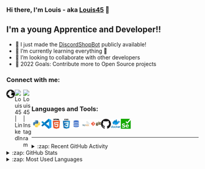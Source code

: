 ### Hi there, I'm Louis - aka [Louis45][website] 👋 

## I'm a young Apprentice and Developer!!

- 🔭 I just made the [DiscordShopBot](https://github.com/Luois45/DiscordShopBot) publicly available!
- 🌱 I’m currently learning everything 🤣
- 👯 I’m looking to collaborate with other developers
- 🥅 2022 Goals: Contribute more to Open Source projects

### Connect with me:

[<img align="left" alt="linktree.louis45.de" width="22px" src="https://raw.githubusercontent.com/iconic/open-iconic/master/svg/globe.svg" />][website]
[<img align="left" alt="Louis45 | LinkedIn" width="22px" src="https://cdn.jsdelivr.net/npm/simple-icons@v3/icons/linkedin.svg" />][linkedin]
[<img align="left" alt="Louis45 | Instagram" width="22px" src="https://cdn.jsdelivr.net/npm/simple-icons@v3/icons/instagram.svg" />][instagram]

<br />

### Languages and Tools:

[<img align="left" alt="Python" width="26px" src="https://raw.githubusercontent.com/github/explore/80688e429a7d4ef2fca1e82350fe8e3517d3494d/topics/python/python.png" />](https://github.com/topics/python)
[<img align="left" alt="Visual Studio Code" width="26px" src="https://raw.githubusercontent.com/github/explore/bbd48b997e8d0bef63f676eca4da5e1f76487b56/topics/visual-studio-code/visual-studio-code.png" />](https://github.com/topics/visual-studio-code)
[<img align="left" alt="HTML" width="26px" src="https://raw.githubusercontent.com/github/explore/80688e429a7d4ef2fca1e82350fe8e3517d3494d/topics/html/html.png" />](https://github.com/topics/html)
[<img align="left" alt="CSS" width="26px" src="https://raw.githubusercontent.com/github/explore/80688e429a7d4ef2fca1e82350fe8e3517d3494d/topics/css/css.png" />](https://github.com/topics/css)
[<img align="left" alt="SQL" width="26px" src="https://raw.githubusercontent.com/github/explore/80688e429a7d4ef2fca1e82350fe8e3517d3494d/topics/sql/sql.png" />](https://github.com/topics/sql)
[<img align="left" alt="MySQL" width="26px" src="https://raw.githubusercontent.com/github/explore/80688e429a7d4ef2fca1e82350fe8e3517d3494d/topics/mysql/mysql.png" />](https://github.com/topics/mysql)
[<img align="left" alt="Git" width="26px" src="https://raw.githubusercontent.com/github/explore/80688e429a7d4ef2fca1e82350fe8e3517d3494d/topics/git/git.png" />](https://github.com/topics/git)
[<img align="left" alt="GitHub" width="26px" src="https://raw.githubusercontent.com/github/explore/78df643247d429f6cc873026c0622819ad797942/topics/github/github.png" />](https://github.com/topics/github)
[<img align="left" alt="GitHub" width="26px" src="https://raw.githubusercontent.com/github/explore/80688e429a7d4ef2fca1e82350fe8e3517d3494d/topics/docker/docker.png" />](https://github.com/topics/docker)
[<img align="left" alt="Selenium" width="26px" src="https://raw.githubusercontent.com/github/explore/6c7084bb772f6fabaae377f5ae4a607594234ee6/topics/selenium/selenium.png" />](https://github.com/topics/selenium)

<br />
<br />

---

<details>
  <summary>:zap: Recent GitHub Activity</summary>
  
<!--START_SECTION:activity-->
1. 🗣 Commented on [#206](https://github.com/MrPowerScripts/reddit-karma-farming-bot/issues/206) in [MrPowerScripts/reddit-karma-farming-bot](https://github.com/MrPowerScripts/reddit-karma-farming-bot)
2. ❗️ Closed issue [#26](https://github.com/Luois45/DiscordShopBot/issues/26) in [Luois45/DiscordShopBot](https://github.com/Luois45/DiscordShopBot)
3. ❗️ Opened issue [#26](https://github.com/Luois45/DiscordShopBot/issues/26) in [Luois45/DiscordShopBot](https://github.com/Luois45/DiscordShopBot)
4. ❗️ Closed issue [#25](https://github.com/Luois45/DiscordShopBot/issues/25) in [Luois45/DiscordShopBot](https://github.com/Luois45/DiscordShopBot)
5. ❗️ Opened issue [#25](https://github.com/Luois45/DiscordShopBot/issues/25) in [Luois45/DiscordShopBot](https://github.com/Luois45/DiscordShopBot)
6. ❌ Closed PR [#24](https://github.com/Luois45/DiscordShopBot/pull/24) in [Luois45/DiscordShopBot](https://github.com/Luois45/DiscordShopBot)
7. ❗️ Closed issue [#23](https://github.com/Luois45/DiscordShopBot/issues/23) in [Luois45/DiscordShopBot](https://github.com/Luois45/DiscordShopBot)
8. ❗️ Opened issue [#23](https://github.com/Luois45/DiscordShopBot/issues/23) in [Luois45/DiscordShopBot](https://github.com/Luois45/DiscordShopBot)
9. ❗️ Closed issue [#22](https://github.com/Luois45/DiscordShopBot/issues/22) in [Luois45/DiscordShopBot](https://github.com/Luois45/DiscordShopBot)
10. ❗️ Opened issue [#22](https://github.com/Luois45/DiscordShopBot/issues/22) in [Luois45/DiscordShopBot](https://github.com/Luois45/DiscordShopBot)
<!--END_SECTION:activity-->
  
</details>

<details>
  <summary>:zap: GitHub Stats</summary>
  <a href="https://github.com/Luois45?tab=repositories">
    <img align="center" alt="Louis45's GitHub Stats" src="https://github-readme-stats.vercel.app/api?username=Luois45&count_private=true&theme=tokyonight&show_icons=true" />
  </a>
</details>

<details>
  <summary>:zap: Most Used Languages</summary>
  <a href="https://github.com/Luois45?tab=repositories">
    <img align="center" alt="Louis45's Most Used Languages" src="https://github-readme-stats.vercel.app/api/top-langs/?username=Luois45&count_private=true&theme=tokyonight&layout=compact" />
  </a>
</details>

[website]: https://linktree.louis45.de/
[instagram]: https://rebrand.ly/instagram-45
[linkedin]: https://rebrand.ly/linkedin-45
